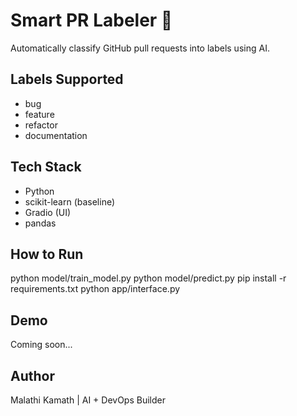 
# Smart PR Labeler 🤖

Automatically classify GitHub pull requests into labels using AI.

## Labels Supported
- bug
- feature
- refactor
- documentation

## Tech Stack
- Python
- scikit-learn (baseline)
- Gradio (UI)
- pandas
  
## How to Run
python model/train_model.py
python model/predict.py
pip install -r requirements.txt
python app/interface.py

## Demo
Coming soon...

## Author
Malathi Kamath | AI + DevOps Builder

